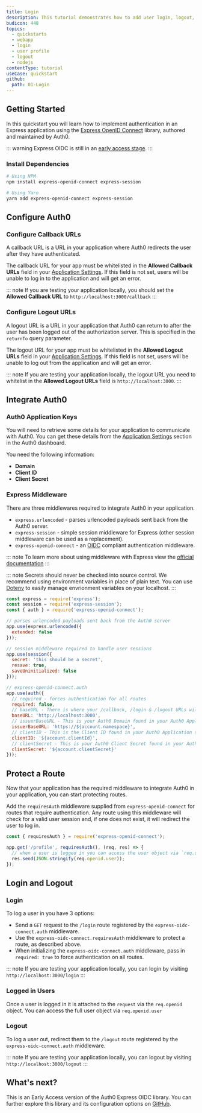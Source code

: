 ```yaml
---
title: Login
description: This tutorial demonstrates how to add user login, logout, and profile to a Node.js Express application.
budicon: 448
topics:
  - quickstarts
  - webapp
  - login
  - user profile
  - logout
  - nodejs
contentType: tutorial
useCase: quickstart
github:
  path: 01-Login
---
```


<!-- markdownlint-disable MD002 -->
## Getting Started
In this quickstart you will learn how to implement authentication in an Express application using the [Express OpenID Connect](https://github.com/auth0/express-openid-connect) library, authored and maintained by Auth0.

::: warning
Express OIDC is still in an [early access stage](/).
:::

### Install Dependencies

```sh
# Using NPM
npm install express-openid-connect express-session

# Using Yarn
yarn add express-openid-connect express-session
```

## Configure Auth0
### Configure Callback URLs

A callback URL is a URL in your application where Auth0 redirects the user after they have authenticated. 

The callback URL for your app must be whitelisted in the **Allowed Callback URLs** field in your [Application Settings](${manage_url}/#/applications/${account.clientId}/settings). If this field is not set, users will be unable to log in to the application and will get an error.

::: note
If you are testing your application locally, you should set the **Allowed Callback URL** to `http://localhost:3000/callback`
:::

### Configure Logout URLs

A logout URL is a URL in your application that Auth0 can return to after the user has been logged out of the authorization server. This is specified in the `returnTo` query parameter.

The logout URL for your app must be whitelisted in the **Allowed Logout URLs** field in your [Application Settings](${manage_url}/#/applications/${account.clientId}/settings). If this field is not set, users will be unable to log out from the application and will get an error.

::: note
If you are testing your application locally, the logout URL you need to whitelist in the **Allowed Logout URLs** field is `http://localhost:3000`.
:::

## Integrate Auth0
### Auth0 Application Keys

You will need to retrieve some details for your application to communicate with Auth0. You can get these details from the [Application Settings](${manage_url}/#/applications/${account.clientId}/settings) section in the Auth0 dashboard.

You need the following information:

* **Domain**
* **Client ID**
* **Client Secret**

### Express Middleware
There are three middlewares required to integrate Auth0 in your application.

- `express.urlencoded` - parses urlencoded payloads sent back from the Auth0 server.
- `express-session` - simple session middleware for Express (other session middleware can be used as a replacement).
- `express-openid-connect` - an [OIDC](/protocols/oidc) compliant authentication middleware.

::: note
To learn more about using middleware with Express view the [official documentation](https://expressjs.com/en/guide/using-middleware.html)
:::

::: note
Secrets should never be checked into source control.  We recommend using environment variables in place of plain text.  You can use [Dotenv](https://github.com/motdotla/dotenv) to easily manage envrionment variables on your localhost.
:::

```js
const express = require('express');
const session = require('express-session');
const { auth } = require('express-openid-connect');

// parses urlencoded payloads sent back from the Auth0 server
app.use(express.urlencoded({
  extended: false
}));

// session middleware required to handle user sessions
app.use(session({
  secret: 'this should be a secret',
  resave: true,
  saveUninitialized: false
}));

// express-openid-connect.auth 
app.use(auth({
  // required - forces authentication for all routes
  required: false,
  // baseURL - There is where your /callback, /login & /logout URLs will be registered
  baseURL: 'http://localhost:3000',
  // issuerBaseURL - This is your Auth0 Domain found in your Auth0 Application Settings
  issuerBaseURL: 'https://${account.namespace}',
  // clientID - This is the Client ID found in your Auth0 Application settings
  clientID: '${account.clientId}',
  // clientSecret - This is your Auth0 Client Secret found in your Auth0 Application Settings
  clientSecret: '${account.clientSecret}'
}));
```

## Protect a Route
Now that your application has the required middleware to integrate Auth0 in your application, you can start protecting routes.

Add the `requiresAuth` middleware supplied from `express-openid-connect` for routes that require authentication.  Any route using this middleware will check for a valid user session and, if one does not exist, it will redirect the user to log in.

```js
const { requiresAuth } = require('express-openid-connect');

app.get('/profile', requiresAuth(), (req, res) => {
  // when a user is logged in you can access the user object via `req.openid.user`
  res.send(JSON.stringify(req.openid.user));
});
```

## Login and Logout
### Login
To log a user in you have 3 options:
- Send a `GET` request to the `/login` route registered by the `express-oidc-connect.auth` middleware.
- Use the `express-oidc-connect.requiresAuth` middleware to protect a route, as described above.
- When initializing the `express-oidc-connect.auth` middleware, pass in `required: true` to force authentication on all routes.

::: note
If you are testing your application locally, you can login by visiting `http://localhost:3000/login`
:::

### Logged in Users
Once a user is logged in it is attached to the `request` via the `req.openid` object. You can access the full user object via `req.openid.user`

### Logout
To log a user out, redirect them to the `/logout` route registered by the `express-oidc-connect.auth` middleware.

::: note
If you are testing your application locally, you can logout by visiting `http://localhost:3000/logout`
:::

## What's next?
This is an Early Access version of the Auth0 Express OIDC library.  You can further explore this library and its configuration options on [GitHub](https://github.com/auth0/express-openid-connect).

